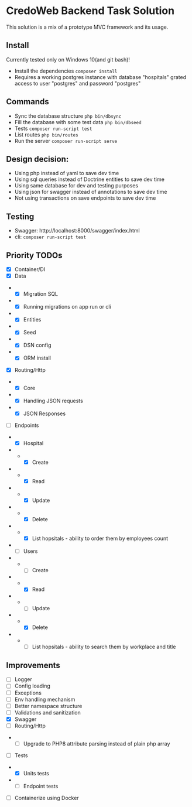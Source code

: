 # CredoWeb Backend Task Solution

This solution is a mix of a prototype MVC framework and its usage.

## Install

Currently tested only on Windows 10(and git bash)!

- Install the dependencies `composer install`
- Requires a working postgres instance with database "hospitals" grated access to user "postgres" and password "postgres"

## Commands

- Sync the database structure `php bin/dbsync`
- Fill the database with some test data `php bin/dbseed`
- Tests `composer run-script test`
- List routes `php bin/routes`
- Run the server `composer run-script serve`

## Design decision:

- Using php instead of yaml to save dev time
- Using sql queries instead of Doctrine entities to save dev time
- Using same database for dev and testing purposes
- Using json for swagger instead of annotations to save dev time
- Not using transactions on save endpoints to save dev time

## Testing

- Swagger: http://localhost:8000/swagger/index.html
- cli: `composer run-script test`

## Priority TODOs

- [x] Container/DI
- [x] Data
- - [x] Migration SQL
- - [x] Running migrations on app run or cli
- - [x] Entities
- - [x] Seed
- - [x] DSN config
- - [x] ORM install
- [x] Routing/Http
- - [x] Core
- - [x] Handling JSON requests
- - [x] JSON Responses
- [ ] Endpoints
- - [x] Hospital
- - - [x] Create
- - - [x] Read
- - - [x] Update
- - - [x] Delete
- - - [x] List hopsitals - ability to order them by employees count
- - [ ] Users
- - - [ ] Create
- - - [x] Read
- - - [ ] Update
- - - [x] Delete
- - - [ ] List hopsitals - ability to search them by workplace and title

## Improvements

- [ ] Logger
- [ ] Config loading
- [ ] Exceptions
- [ ] Env handling mechanism
- [ ] Better namespace structure
- [ ] Validations and sanitization
- [x] Swagger
- [ ] Routing/Http
- - [ ] Upgrade to PHP8 attribute parsing instead of plain php array
- [ ] Tests
- - [x] Units tests
- - [ ] Endpoint tests
- [ ] Containerize using Docker
